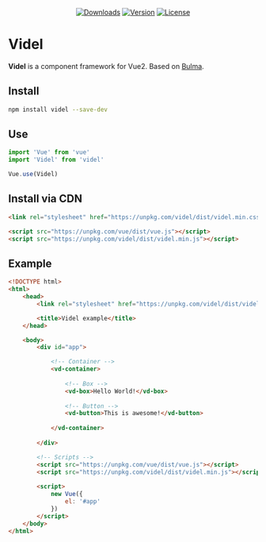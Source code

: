 <p align="center">
    <a href="https://www.npmjs.com/package/videl"><img src="https://img.shields.io/npm/dt/videl.svg" alt="Downloads"></a>
    <a href="https://www.npmjs.com/package/videl"><img src="https://img.shields.io/npm/v/videl.svg" alt="Version"></a>
    <a href="https://www.npmjs.com/package/videl"><img src="https://img.shields.io/npm/l/videl.svg" alt="License"></a>
</p>

# Videl

**Videl** is a component framework for Vue2. Based on [Bulma](http://bulma.io).

## Install

``` bash
npm install videl --save-dev
```

## Use

```javascript
import 'Vue' from 'vue'
import 'Videl' from 'videl'

Vue.use(Videl)
```

## Install via CDN

``` html
<link rel="stylesheet" href="https://unpkg.com/videl/dist/videl.min.css">

<script src="https://unpkg.com/vue/dist/vue.js"></script>
<script src="https://unpkg.com/videl/dist/videl.min.js"></script>
```

## Example

``` html
<!DOCTYPE html>
<html>
    <head>
        <link rel="stylesheet" href="https://unpkg.com/videl/dist/videl.min.css">

        <title>Videl example</title>
    </head>

    <body>
        <div id="app">

            <!-- Container -->
            <vd-container>
            
                <!-- Box -->
                <vd-box>Hello World!</vd-box>
                
                <!-- Button -->
                <vd-button>This is awesome!</vd-button>
                
            </vd-container>
            
        </div>

        <!-- Scripts -->
        <script src="https://unpkg.com/vue/dist/vue.js"></script>
        <script src="https://unpkg.com/videl/dist/videl.min.js"></script>
        
        <script>
            new Vue({
                el: '#app'
            })
        </script>
    </body>
</html>
```
